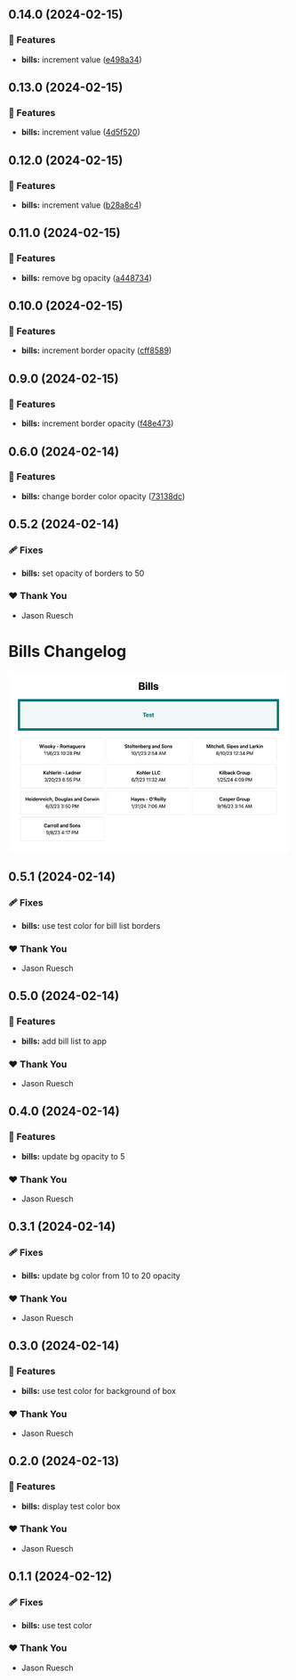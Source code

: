 ## 0.14.0 (2024-02-15)


### 🚀 Features

- **bills:** increment value ([e498a34](https://github.com/jasonruesch/bills/commit/e498a34))

## 0.13.0 (2024-02-15)


### 🚀 Features

- **bills:** increment value ([4d5f520](https://github.com/jasonruesch/bills/commit/4d5f520))

## 0.12.0 (2024-02-15)


### 🚀 Features

- **bills:** increment value ([b28a8c4](https://github.com/jasonruesch/bills/commit/b28a8c4))

## 0.11.0 (2024-02-15)


### 🚀 Features

- **bills:** remove bg opacity ([a448734](https://github.com/jasonruesch/bills/commit/a448734))

## 0.10.0 (2024-02-15)


### 🚀 Features

- **bills:** increment border opacity ([cff8589](https://github.com/jasonruesch/bills/commit/cff8589))

## 0.9.0 (2024-02-15)


### 🚀 Features

- **bills:** increment border opacity ([f48e473](https://github.com/jasonruesch/bills/commit/f48e473))

## 0.6.0 (2024-02-14)


### 🚀 Features

- **bills:** change border color opacity ([73138dc](https://github.com/jasonruesch/bills/commit/73138dc))

## 0.5.2 (2024-02-14)


### 🩹 Fixes

- **bills:** set opacity of borders to 50


### ❤️  Thank You

- Jason Ruesch

# Bills Changelog

![](assets/screenshot.png)

## 0.5.1 (2024-02-14)


### 🩹 Fixes

- **bills:** use test color for bill list borders


### ❤️  Thank You

- Jason Ruesch

## 0.5.0 (2024-02-14)


### 🚀 Features

- **bills:** add bill list to app


### ❤️  Thank You

- Jason Ruesch

## 0.4.0 (2024-02-14)


### 🚀 Features

- **bills:** update bg opacity to 5


### ❤️  Thank You

- Jason Ruesch

## 0.3.1 (2024-02-14)


### 🩹 Fixes

- **bills:** update bg color from 10 to 20 opacity


### ❤️  Thank You

- Jason Ruesch

## 0.3.0 (2024-02-14)


### 🚀 Features

- **bills:** use test color for background of box


### ❤️  Thank You

- Jason Ruesch

## 0.2.0 (2024-02-13)


### 🚀 Features

- **bills:** display test color box


### ❤️  Thank You

- Jason Ruesch

## 0.1.1 (2024-02-12)


### 🩹 Fixes

- **bills:** use test color


### ❤️  Thank You

- Jason Ruesch